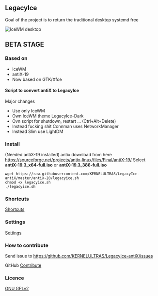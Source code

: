 ## LegacyIce
Goal of the project is to return the traditional desktop systemd free

![IceWM desktop](https://github.com/KERNELULTRAS/LegacyIce-antiX/blob/master/screenshots/antix-main-qt.jpg)

## BETA STAGE

### Based on
* IceWM
* antiX-19
* Now based on GTK/Xfce

#### Script to convert antiX to LegacyIce
Major changes

* Use only IceWM
* Own IceWM theme LegacyIce-Dark
* Ovn script for shutdown, restart ... (Ctrl+Alt+Delete)
* Instead fucking shit Connman uses NetworkManager
* Instead Slim use LightDM

### Install

(Needed antiX-19 installed)
antix download from here https://sourceforge.net/projects/antix-linux/files/Final/antiX-19/
Select **antiX-19.3_x64-full.iso** or **antiX-19.3_386-full.iso**

    wget https://raw.githubusercontent.com/KERNELULTRAS/LegacyIce-antiX/master/antiX-20/legacyice.sh
    chmod +x legacyice.sh
    ./legacyice.sh

### Shortcuts

[Shortcuts](https://github.com/KERNELULTRAS/LegacyIce-antiX/blob/master/shortcuts_EN.md)

### Settings

[Settings](https://github.com/KERNELULTRAS/LegacyIce-antiX/blob/master/settings_EN.md)

### How to contribute
Send issue to https://github.com/KERNELULTRAS/LegacyIce-antiX/issues

GitHub [Contribute](https://github.com/KERNELULTRAS/LegacyIce-antiX/blob/master/development/instructions_for_git.md)

### Licence
[GNU GPLv2](http://www.gnu.org/licenses/gpl-2.0.html)
